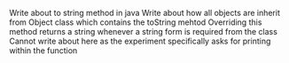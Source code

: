 Write about to string method in java
Write about how all objects are inherit from Object class which contains the toString mehtod 
Overriding this method returns a string whenever a string form is required from the class
Cannot write about here as the experiment specifically asks for printing within the function